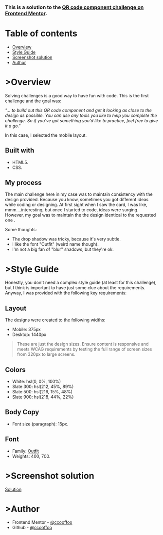 ### This is a solution to the [QR code component challenge on Frontend Mentor](https://www.frontendmentor.io/challenges/qr-code-component-iux_sIO_H). 

# Table of contents

-  [Overview](#overview)
-  [Style Guide](#style-guide)
-  [Screenshot solution](#screenshot-solution)
-  [Author](#author)

#  >Overview
Solving challenges is a good way to have fun with code. This is the first challenge and the goal was:

*"... to build out this QR code component and get it looking as close to the design as possible. You can use any tools you like to help you complete the challenge. So if you've got something you'd like to practice, feel free to give it a go."*

In this case, I selected the mobile layout.

## Built with
- HTML5.
- CSS.

## My process
The main challenge here in my case was to maintain consistency with the design provided.  Because you know, sometimes you got different ideas while coding or designing. At first sight when I saw the card, I was like, mmm....interesting, but once I started to code, ideas were surging. However, my goal was to maintain the the design identical to the requested one . 

Some thoughts:

 - The drop shadow was tricky, because it's very subtle.  
 - I like the font "Outfit" (weird name though).  
 - I'm not a big fan of "blur"
   shadows, but they're ok.

# >Style Guide
Honestly, you don't need a complex style guide (at least for this challenge), but I think is important to have just some clue about the requirements. Anyway, I was provided with the following key requirements:

## Layout
The designs were created to the following widths:

- Mobile: 375px
- Desktop: 1440px

> These are just the design sizes. Ensure content is responsive and meets WCAG requirements by testing the full range of screen sizes from 320px to large screens.

## Colors
- White: hsl(0, 0%, 100%)
- Slate 300: hsl(212, 45%, 89%)
- Slate 500: hsl(216, 15%, 48%)
- Slate 900: hsl(218, 44%, 22%)

## Body Copy
- Font size (paragraph): 15px.

## Font
- Family: [Outfit](https://fonts.google.com/specimen/Outfit)
- Weights: 400, 700.

# >Screenshot solution
[Solution](./solution/screenshot-solution.png)

# >Author
- Frontend Mentor - [@ccooffoo](https://www.frontendmentor.io/profile/ccooffoo)
- Github - [@ccooffoo](https://github.com/ccooffoo)